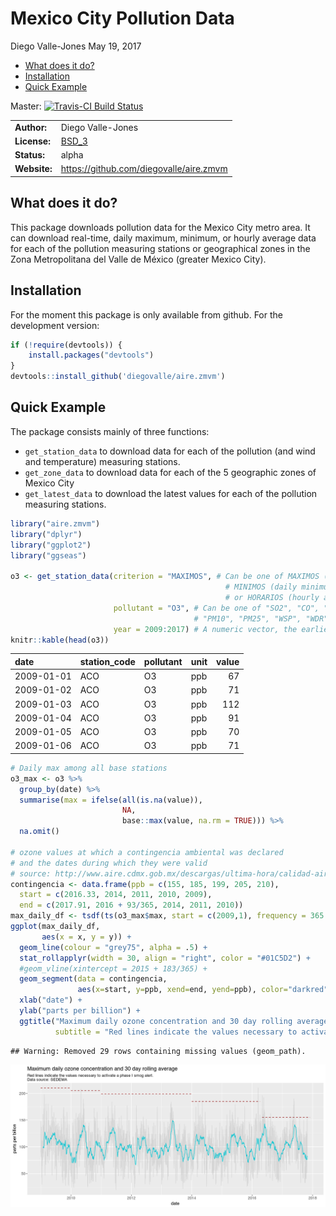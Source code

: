 Mexico City Pollution Data
================
Diego Valle-Jones
May 19, 2017

-   [What does it do?](#what-does-it-do)
-   [Installation](#installation)
-   [Quick Example](#quick-example)

Master: [![Travis-CI Build Status](https://travis-ci.org/diegovalle/aire.zmvm.svg?branch=master)](https://travis-ci.org/diegovalle/aire.zmvm)

|              |                                                        |
|--------------|--------------------------------------------------------|
| **Author:**  | Diego Valle-Jones                                      |
| **License:** | [BSD\_3](https://opensource.org/licenses/BSD-3-Clause) |
| **Status:**  | alpha                                                  |
| **Website:** | <https://github.com/diegovalle/aire.zmvm>              |

What does it do?
----------------

This package downloads pollution data for the Mexico City metro area. It can download real-time, daily maximum, minimum, or hourly average data for each of the pollution measuring stations or geographical zones in the Zona Metropolitana del Valle de México (greater Mexico City).

Installation
------------

For the moment this package is only available from github. For the development version:

``` r
if (!require(devtools)) {
    install.packages("devtools")
}
devtools::install_github('diegovalle/aire.zmvm')
```

Quick Example
-------------

The package consists mainly of three functions:

-   `get_station_data` to download data for each of the pollution (and wind and temperature) measuring stations.
-   `get_zone_data` to download data for each of the 5 geographic zones of Mexico City
-   `get_latest_data` to download the latest values for each of the pollution measuring stations.

``` r
library("aire.zmvm")
library("dplyr")
library("ggplot2")
library("ggseas")

o3 <- get_station_data(criterion = "MAXIMOS", # Can be one of MAXIMOS (daily maximum), 
                                                # MINIMOS (daily minimum), 
                                                # or HORARIOS (hourly average)
                       pollutant = "O3", # Can be one of "SO2", "CO", "NOX", "NO2", "NO", "O3", 
                                         # "PM10", "PM25", "WSP", "WDR", "TMP", "RH"
                       year = 2009:2017) # A numeric vector, the earliest year allowed is 1986
knitr::kable(head(o3))
```

| date       | station\_code | pollutant | unit |  value|
|:-----------|:--------------|:----------|:-----|------:|
| 2009-01-01 | ACO           | O3        | ppb  |     67|
| 2009-01-02 | ACO           | O3        | ppb  |     71|
| 2009-01-03 | ACO           | O3        | ppb  |    112|
| 2009-01-04 | ACO           | O3        | ppb  |     91|
| 2009-01-05 | ACO           | O3        | ppb  |     70|
| 2009-01-06 | ACO           | O3        | ppb  |     71|

``` r
# Daily max among all base stations
o3_max <- o3 %>% 
  group_by(date) %>% 
  summarise(max = ifelse(all(is.na(value)),
                         NA,
                         base::max(value, na.rm = TRUE))) %>%
  na.omit()

# ozone values at which a contingencia ambiental was declared
# and the dates during which they were valid
# source: http://www.aire.cdmx.gob.mx/descargas/ultima-hora/calidad-aire/pcaa/pcaa-modificaciones.pdf
contingencia <- data.frame(ppb = c(155, 185, 199, 205, 210),
  start = c(2016.33, 2014, 2011, 2010, 2009),
  end = c(2017.91, 2016 + 93/365, 2014, 2011, 2010))
max_daily_df <- tsdf(ts(o3_max$max, start = c(2009,1), frequency = 365.25))
ggplot(max_daily_df,
       aes(x = x, y = y)) + 
  geom_line(colour = "grey75", alpha = .5) +
  stat_rollapplyr(width = 30, align = "right", color = "#01C5D2") +
  #geom_vline(xintercept = 2015 + 183/365) +
  geom_segment(data = contingencia, 
               aes(x=start, y=ppb, xend=end, yend=ppb), color="darkred", linetype = 2)  +
  xlab("date") +
  ylab("parts per billion") +
  ggtitle("Maximum daily ozone concentration and 30 day rolling average", 
          subtitle = "Red lines indicate the values necessary to activate a phase I smog alert. \nData source: SEDEMA")
```

    ## Warning: Removed 29 rows containing missing values (geom_path).

![](readme_files/figure-markdown_github-ascii_identifiers/unnamed-chunk-1-1.png)

